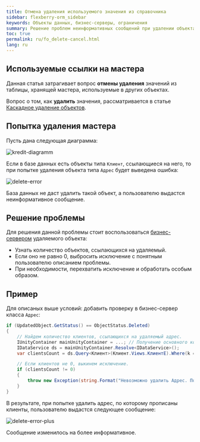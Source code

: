 ```yaml
---
title: Отмена удаления используемого значения из справочника
sidebar: flexberry-orm_sidebar
keywords: Объекты данных, бизнес-серверы, ограничения
summary: Решение проблем неинформативных сообщений при удалении объекта
toc: true
permalink: ru/fo_delete-cancel.html
lang: ru
---
```


## Используемые ссылки на мастера

Данная статья затрагивает вопрос **отмены удаления** значений из таблицы, хранящей мастера, используемые в других объектах.

Вопрос о том, как **удалить** значения, рассматривается в статье [Каскадное удаление объектов](fo_cascade-delete.html).

## Попытка удаления мастера

Пусть дана следующая диаграмма:

![kredit-diagramm](/images/pages/products/flexberry-orm/business-servers/kredit-diagramm.png)

Если в базе данных есть объекты типа `Клиент`, ссылающиеся на него, то при попытке удаления объекта типа `Адрес` будет выведена ошибка:

![delete-error](/images/pages/products/flexberry-orm/business-servers/delete-error.png)

База данных не даст удалить такой объект, а пользователю выдастся неинформативное сообщение.

## Решение проблемы

Для решения данной проблемы стоит воспользоваться [бизнес-сервером](fo_business-server.html) удаляемого объекта:

* Узнать количество объектов, ссылающихся на удаляемый.
* Если оно не равно 0, выбросить исключение с понятным пользователю описанием проблемы.
* При необходимости, перехватить исключение и обработать особым образом.

## Пример

Для описаных выше условий: добавить проверку в бизнес-сервер класса `Адрес`:

```csharp
if (UpdatedObject.GetStatus() == ObjectStatus.Deleted)
{
    // Найдем количество клиентов, ссылающихся на удаляемый адрес.
    IUnityContainer mainUnityContainer = ...; // Получение основного контейнера для работы с Unity.
    IDataService ds = mainUnityContainer.Resolve<IDataService>();
    var clientsCount = ds.Query<Клиент>(Клиент.Views.КлиентE).Where(k => k.Прописка.__PrimaryKey == UpdatedObject.__PrimaryKey).Count();

    // Если клиентов не 0, выкинем исключение.
    if (clientsCount != 0)
    {
        throw new Exception(string.Format("Невозможно удалить Адрес. По данному адресу проживает {0} клиент(а)(ов)", clientsCount));
    }
}
```

В результате, при попытке удалить адрес, по которому прописаны клиенты, пользователю выдастся следующее сообщение:

![delete-error-plus](/images/pages/products/flexberry-orm/business-servers/delete-error-plus.png)

Сообщение изменилось на более информативное.
